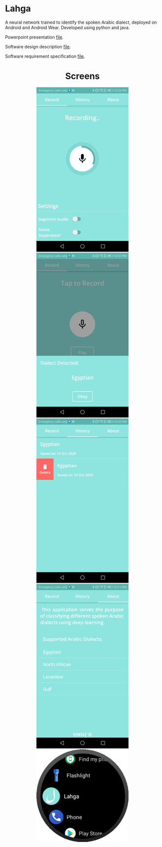 # Lahga
A neural network trained to identify the spoken Arabic dialect, deployed on Android and Android Wear. Developed using python and java.

Powerpoint presentation [file](https://github.com/karimatwa/Etbara3-Android/blob/master/Etbara3%20Pres.pptx?raw=true).

Software design description [file](https://github.com/nesmabadr/Arabic-Dialect-Identification/blob/master/Software%20Design%20Description.docx?raw=true).

Software requirement specification [file](https://github.com/nesmabadr/Arabic-Dialect-Identification/blob/master/Software%20Requirement%20Specification.docx?raw=true).

<h1 align="center">Screens</h1>

<p align="center">
    <img src="Screenshot_1.jpg" width="300" </img> 
     <img src="Screenshot_2.jpg" width="300" </img> 
     <img src="Screenshot_3.jpg" width="300" </img> 
     <img src="Screenshot_4.jpg" width="300" </img> 
    <img src="Picture2.png" width="300" </img> 
</p>
